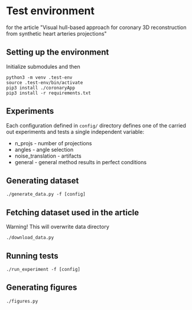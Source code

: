 # Test environment
for the article "Visual hull-based approach for coronary 3D reconstruction from synthetic heart arteries projections"

## Setting up the environment
Initialize submodules and then
```
python3 -m venv .test-env
source .test-env/bin/activate
pip3 install ./coronaryApp
pip3 install -r requirements.txt
```

## Experiments
Each configuration defined in `config/` directory defines one of the carried out experiments and tests a single independent variable:
- n_projs - number of projections
- angles - angle selection
- noise_translation - artifacts
- general - general method results in perfect conditions

## Generating dataset
```
./generate_data.py -f [config]
```

## Fetching dataset used in the article
Warning! This will overwrite data directory
```
./download_data.py
```

## Running tests
```
./run_experiment -f [config]
```

## Generating figures
```
./figures.py
```
